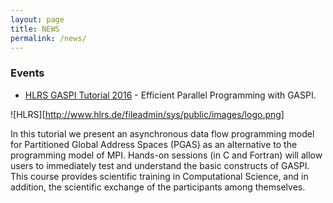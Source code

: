 ```yaml
---
layout: page
title: NEWS
permalink: /news/
---
```


### Events

- [HLRS GASPI Tutorial 2016](http://www.hlrs.de/training/2016-06-06-gaspi/) - Efficient Parallel Programming with GASPI. 

![HLRS][http://www.hlrs.de/fileadmin/sys/public/images/logo.png]

In this tutorial we present an asynchronous data flow programming model for Partitioned Global Address Spaces (PGAS) as an alternative to the programming model of MPI. Hands-on sessions (in C and Fortran) will allow users to immediately test and understand the basic constructs of GASPI. This course provides scientific training in Computational Science, and in addition, the scientific exchange of the participants among themselves.






